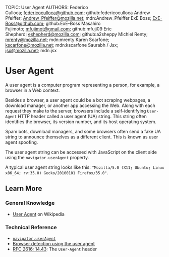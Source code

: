 TOPIC: User Agent
AUTHORS: Federico Culloca; federicoculloca@github.com; github:federicoculloca
         Andrew Pfeiffer; Andrew_Pfeiffer@mozilla.net; mdn:Andrew_Pfeiffer
         ExE Boss; ExE-Boss@github.com; github:ExE-Boss
         Masahiro Fujimoto; mfujimot@gmail.com; github:mfuji09
         Eric Shepherd; eshepherd@mozilla.com; github:a2sheppy
         Michiel Renty; mrenty@mozilla.net; mdn:mrenty
         Karen Scarfone; kscarfone@mozilla.net; mdn:kscarfone
         Saurabh / Jsx; jsx@mozilla.net; mdn:jsx

# User Agent

A user agent is a computer program representing a person, for example, a browser in a Web context.

Besides a browser, a user agent could be a bot scraping webpages, a download manager, or another app
accessing the Web. Along with each request they make to the server, browsers include a
self-identifying `User-Agent` HTTP header called a user agent (UA) string. This string often
identifies the browser, its version number, and its host operating system.

Spam bots, download managers, and some browsers often send a fake UA string to announce themselves
as a different client. This is known as user agent spoofing.

The user agent string can be accessed with JavaScript on the client side using the
`navigator.userAgent` property.

A typical user agent string looks like this:
`"Mozilla/5.0 (X11; Ubuntu; Linux x86_64; rv:35.0) Gecko/20100101 Firefox/35.0"`.

## Learn More

### General Knowledge

- [User Agent](https://en.wikipedia.org/wiki/User%20agent) on Wikipedia

### Technical Reference

- [`navigator.userAgent`](https://wiki.developer.mozilla.org/en-US/docs/Web/API/Navigator/userAgent)
- [Browser detection using the user agent](https://wiki.developer.mozilla.org/en-US/docs/Web/HTTP/Browser_detection_using_the_user_agent)
- [RFC 2616: 14.43](https://tools.ietf.org/html/rfc2616): The `User-Agent` header
